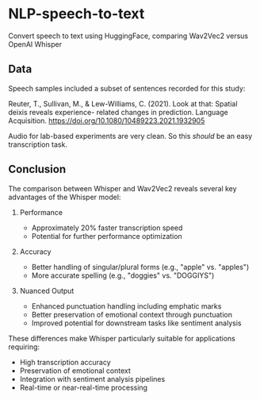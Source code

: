 # NLP-speech-to-text

Convert speech to text using HuggingFace, comparing Wav2Vec2 versus OpenAI Whisper

## Data

Speech samples included a subset of sentences recorded for this study:

Reuter, T., Sullivan, M., & Lew-Williams, C. (2021). Look at that: Spatial deixis reveals experience- related changes in prediction. Language Acquisition. https://doi.org/10.1080/10489223.2021.1932905

Audio for lab-based experiments are very clean. So this *should* be an easy transcription task.

## Conclusion

The comparison between Whisper and Wav2Vec2 reveals several key advantages of the Whisper model:

1. Performance
   - Approximately 20% faster transcription speed
   - Potential for further performance optimization

2. Accuracy
   - Better handling of singular/plural forms (e.g., "apple" vs. "apples")
   - More accurate spelling (e.g., "doggies" vs. "DOGGIYS")

3. Nuanced Output
   - Enhanced punctuation handling including emphatic marks
   - Better preservation of emotional context through punctuation
   - Improved potential for downstream tasks like sentiment analysis

These differences make Whisper particularly suitable for applications requiring:
- High transcription accuracy
- Preservation of emotional context
- Integration with sentiment analysis pipelines
- Real-time or near-real-time processing

